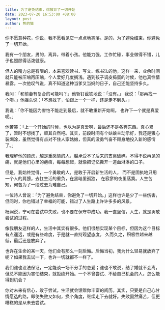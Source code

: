 ```yaml
---
title: 为了避免结束，你放弃了一切开始
date: 2023-07-20 16:53:00 +08:00
layout: post
author: 熊的猫
---
```


你不愿意种花，你说，我不愿看见它一点点地凋落。是的，为了避免结束，你避免了一切开始。

我有一个朋友，男的，离异，带着小孩。他能力强，工作忙碌，事业做得不错，儿子也照顾得活泼健康。

但人的精力总是有限的，本来喜欢读书、写文、练书法的他，这样一来，业余时间就只能被压缩再压缩，个人爱好几度搁浅。遇到孩子调皮捣蛋的时候，他也真性情暴露。一次他叹气说，真不知道这种当爹又当妈的日子，自己还能坚持多久。

我问：「和前妻有复合的可能吗？」他斩钉截铁地说：「没有。」 我说：「那再找一个呗。」他摇头说：「不想找了，怕跟上一个一样，还是走不到头。」

我说：「你不能因为害怕不能走到最后，就不敢重新开始啊， 也许下一个就是真爱呢。」

他苦笑：「上一个开始的时候，也以为是真爱啊，最后还不是各奔东西。真心累了，暂时不想找了，顺其自然吧。其实，前段时间有个姑娘主动示好，我还是狠心装煳涂，虽然觉得有点对不住人家姑娘，但真的没勇气奋不顾身地投入新的感情了。」

我理解他的顾虑，越是重感情的人，越承受不了后来的支离破碎。不得不说再见的痛，就是他们心里的疤痕，每每想起，就像把记忆撕开一道血淋淋的口子。

但是，我始终觉得，一个勇敢的人，是敢于开启新生活的人， 而不是固执地只用一个人的肩膀，去扛生活的重负，在黑暗里孤独， 在寂寥的夜里落寞。人生苦短，何苦为了一段过去为难自己。

一位诗人曾说：「为了避免结束，你避免了一切开始。」这样也许是少了一些伤害，但同时，你也错过了幸福的可能，错过了人生路上许许多多的风景。

杨澜说，宁可在尝试中失败，也不要在保守中成功。我一直坚信，人生，就是勇敢尝试的过程。

像我朋友这样的人，生活中其实有很多。他们很想实现某个目标，但因为这个目标有点遥远，或是有些难度，于是就一直持观望态度。 久而久之，积极性越来越低，最后还是放弃了。

也许在生命的某一天，他们会有那么一刻后悔。后悔当初，我为什么轻易就放弃了呢？如果我去试一下，也许一切就都不一样了。

我们谁也没法保证，一定能谈一场不分手的恋爱；谁也不敢说，结了婚就不会离，但总不能因为害怕结束，就拒绝开始。一个不曾尝试、不给自己机会的人，怎么能得到机会？

你对未来有信心，敢于尝试，生活就会馈赠你丰富的阅历。其实，只要是自己心甘情愿选的路，即使失败又如何，换个角度，继续走下去就好。失败固然痛苦，但更糟糕的是从未去尝试。